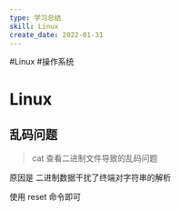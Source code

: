 ```yaml
---
type: 学习总结
skill: Linux
create_date: 2022-01-31
---
```


#Linux #操作系统 

# Linux

## 乱码问题

>cat 查看二进制文件导致的乱码问题

原因是 二进制数据干扰了终端对字符串的解析

使用 reset 命令即可